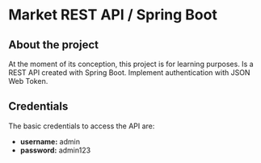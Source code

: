 # Market REST API / Spring Boot
## About the project
At the moment of its conception, this project is for learning purposes. Is a REST API created with Spring Boot. Implement authentication with JSON Web Token.

## Credentials
The basic credentials to access the API are:
* **username:** admin
* **password:** admin123
